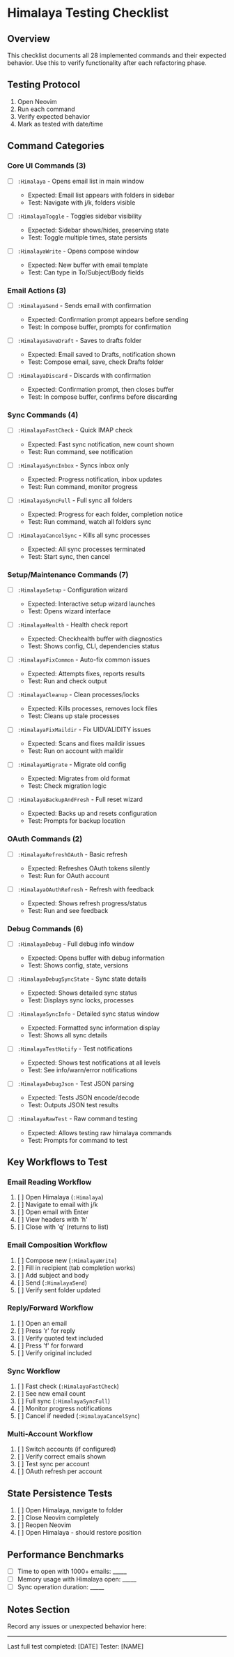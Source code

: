 # Himalaya Testing Checklist

## Overview
This checklist documents all 28 implemented commands and their expected behavior. Use this to verify functionality after each refactoring phase.

## Testing Protocol
1. Open Neovim
2. Run each command
3. Verify expected behavior
4. Mark as tested with date/time

## Command Categories

### Core UI Commands (3)
- [ ] `:Himalaya` - Opens email list in main window
  - Expected: Email list appears with folders in sidebar
  - Test: Navigate with j/k, folders visible
  
- [ ] `:HimalayaToggle` - Toggles sidebar visibility
  - Expected: Sidebar shows/hides, preserving state
  - Test: Toggle multiple times, state persists
  
- [ ] `:HimalayaWrite` - Opens compose window
  - Expected: New buffer with email template
  - Test: Can type in To/Subject/Body fields

### Email Actions (3)
- [ ] `:HimalayaSend` - Sends email with confirmation
  - Expected: Confirmation prompt appears before sending
  - Test: In compose buffer, prompts for confirmation
  
- [ ] `:HimalayaSaveDraft` - Saves to drafts folder
  - Expected: Email saved to Drafts, notification shown
  - Test: Compose email, save, check Drafts folder
  
- [ ] `:HimalayaDiscard` - Discards with confirmation
  - Expected: Confirmation prompt, then closes buffer
  - Test: In compose buffer, confirms before discarding

### Sync Commands (4)
- [ ] `:HimalayaFastCheck` - Quick IMAP check
  - Expected: Fast sync notification, new count shown
  - Test: Run command, see notification
  
- [ ] `:HimalayaSyncInbox` - Syncs inbox only
  - Expected: Progress notification, inbox updates
  - Test: Run command, monitor progress
  
- [ ] `:HimalayaSyncFull` - Full sync all folders
  - Expected: Progress for each folder, completion notice
  - Test: Run command, watch all folders sync
  
- [ ] `:HimalayaCancelSync` - Kills all sync processes
  - Expected: All sync processes terminated
  - Test: Start sync, then cancel

### Setup/Maintenance Commands (7)
- [ ] `:HimalayaSetup` - Configuration wizard
  - Expected: Interactive setup wizard launches
  - Test: Opens wizard interface
  
- [ ] `:HimalayaHealth` - Health check report
  - Expected: Checkhealth buffer with diagnostics
  - Test: Shows config, CLI, dependencies status
  
- [ ] `:HimalayaFixCommon` - Auto-fix common issues
  - Expected: Attempts fixes, reports results
  - Test: Run and check output
  
- [ ] `:HimalayaCleanup` - Clean processes/locks
  - Expected: Kills processes, removes lock files
  - Test: Cleans up stale processes
  
- [ ] `:HimalayaFixMaildir` - Fix UIDVALIDITY issues
  - Expected: Scans and fixes maildir issues
  - Test: Run on account with maildir
  
- [ ] `:HimalayaMigrate` - Migrate old config
  - Expected: Migrates from old format
  - Test: Check migration logic
  
- [ ] `:HimalayaBackupAndFresh` - Full reset wizard
  - Expected: Backs up and resets configuration
  - Test: Prompts for backup location

### OAuth Commands (2)
- [ ] `:HimalayaRefreshOAuth` - Basic refresh
  - Expected: Refreshes OAuth tokens silently
  - Test: Run for OAuth account
  
- [ ] `:HimalayaOAuthRefresh` - Refresh with feedback
  - Expected: Shows refresh progress/status
  - Test: Run and see feedback

### Debug Commands (6)
- [ ] `:HimalayaDebug` - Full debug info window
  - Expected: Opens buffer with debug information
  - Test: Shows config, state, versions
  
- [ ] `:HimalayaDebugSyncState` - Sync state details
  - Expected: Shows detailed sync status
  - Test: Displays sync locks, processes
  
- [ ] `:HimalayaSyncInfo` - Detailed sync status window
  - Expected: Formatted sync information display
  - Test: Shows all sync details
  
- [ ] `:HimalayaTestNotify` - Test notifications
  - Expected: Shows test notifications at all levels
  - Test: See info/warn/error notifications
  
- [ ] `:HimalayaDebugJson` - Test JSON parsing
  - Expected: Tests JSON encode/decode
  - Test: Outputs JSON test results
  
- [ ] `:HimalayaRawTest` - Raw command testing
  - Expected: Allows testing raw himalaya commands
  - Test: Prompts for command to test

## Key Workflows to Test

### Email Reading Workflow
1. [ ] Open Himalaya (`:Himalaya`)
2. [ ] Navigate to email with j/k
3. [ ] Open email with Enter
4. [ ] View headers with 'h'
5. [ ] Close with 'q' (returns to list)

### Email Composition Workflow
1. [ ] Compose new (`:HimalayaWrite`)
2. [ ] Fill in recipient (tab completion works)
3. [ ] Add subject and body
4. [ ] Send (`:HimalayaSend`)
5. [ ] Verify sent folder updated

### Reply/Forward Workflow
1. [ ] Open an email
2. [ ] Press 'r' for reply
3. [ ] Verify quoted text included
4. [ ] Press 'f' for forward
5. [ ] Verify original included

### Sync Workflow
1. [ ] Fast check (`:HimalayaFastCheck`)
2. [ ] See new email count
3. [ ] Full sync (`:HimalayaSyncFull`)
4. [ ] Monitor progress notifications
5. [ ] Cancel if needed (`:HimalayaCancelSync`)

### Multi-Account Workflow
1. [ ] Switch accounts (if configured)
2. [ ] Verify correct emails shown
3. [ ] Test sync per account
4. [ ] OAuth refresh per account

## State Persistence Tests
1. [ ] Open Himalaya, navigate to folder
2. [ ] Close Neovim completely
3. [ ] Reopen Neovim
4. [ ] Open Himalaya - should restore position

## Performance Benchmarks
- [ ] Time to open with 1000+ emails: _____
- [ ] Memory usage with Himalaya open: _____
- [ ] Sync operation duration: _____

## Notes Section
Record any issues or unexpected behavior here:

---

Last full test completed: [DATE]
Tester: [NAME]